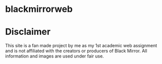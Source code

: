 # blackmirrorweb
# Disclaimer
This site is a fan made project by me as my 1st academic web assignment and is not affiliated with the creators or producers of Black Mirror. All information and images are used under fair use.
